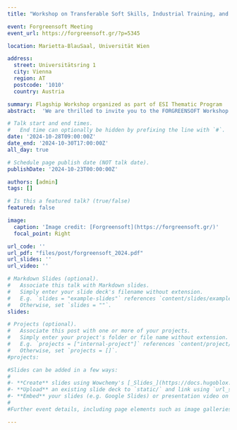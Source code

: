 ```yaml
---
title: "Workshop on Transferable Soft Skills, Industrial Training, and Exploitation"

event: Forgreensoft Meeting
event_url: https://forgreensoft.gr/?p=5345

location: Marietta-BlauSaal, Universität Wien

address:
  street: Universitätsring 1
  city: Vienna
  region: AT
  postcode: '1010'
  country: Austria

summary: Flagship Workshop organized as part of ESI Thematic Program 
abstract:  'We are thrilled to invite you to the FORGREENSOFT Workshop on Transferable Soft Skills, Industrial Training, and Exploitation, organized by the University of Vienna in collaboration with FORTH and Euglottia, Greece. This exciting event will take place from October 28th to 31st, 2024, at the University of Vienna.<br>The workshop is tailored for early career researchers and will cover a wide range of essential topics, including management, funding opportunities, scientific writing with AI-based tools, soft matter science, industry insights, and entrepreneurship.<br>Join us for an enriching educational experience led by industry experts and academics. We look forward to seeing you there!'

# Talk start and end times.
#   End time can optionally be hidden by prefixing the line with `#`.
date: '2024-10-28T09:00:00Z'
date_end: '2024-10-30T17:00:00Z'
all_day: true

# Schedule page publish date (NOT talk date).
publishDate: '2024-10-23T00:00:00Z'

authors: [admin]
tags: []

# Is this a featured talk? (true/false)
featured: false

image:
  caption: 'Image credit: [Forgreensoft](https://forgreensoft.gr/)'
  focal_point: Right

url_code: ''
url_pdf: "files/post/forgreensoft_2024.pdf"
url_slides: ''
url_video: ''

# Markdown Slides (optional).
#   Associate this talk with Markdown slides.
#   Simply enter your slide deck's filename without extension.
#   E.g. `slides = "example-slides"` references `content/slides/example-slides.md`.
#   Otherwise, set `slides = ""`.
slides:

# Projects (optional).
#   Associate this post with one or more of your projects.
#   Simply enter your project's folder or file name without extension.
#   E.g. `projects = ["internal-project"]` references `content/project/deep-learning/index.md`.
#   Otherwise, set `projects = []`.
#projects:

#Slides can be added in a few ways:
#
#- **Create** slides using Wowchemy's [_Slides_](https://docs.hugoblox.com/managing-content/#create-slides) feature and link using `slides` parameter in the front matter of the talk file
#- **Upload** an existing slide deck to `static/` and link using `url_slides` parameter in the front matter of the talk file
#- **Embed** your slides (e.g. Google Slides) or presentation video on this page using [shortcodes](https://docs.hugoblox.com/writing-markdown-latex/).
#
#Further event details, including page elements such as image galleries, can be added to the body of this page.

---
```

